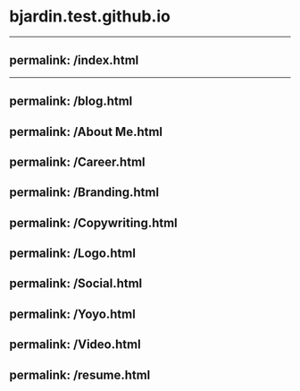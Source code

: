 # bjardin.test.github.io

---
permalink: /index.html
---

---
permalink: /blog.html
---
permalink: /About Me.html
---
permalink: /Career.html
---
permalink: /Branding.html
---
permalink: /Copywriting.html
---
permalink: /Logo.html
---
permalink: /Social.html
---
permalink: /Yoyo.html
---
permalink: /Video.html
---
permalink: /resume.html
---
